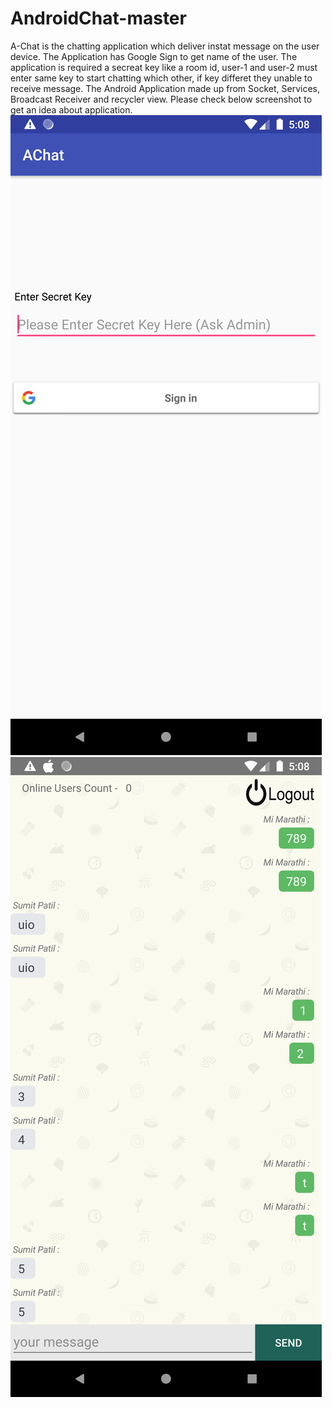# AndroidChat-master

A-Chat is the chatting application which deliver instat message on the user device.
The Application has Google Sign to get name of the user.
The application is required a secreat key like a room id, user-1 and user-2 must enter same key to start chatting which other, if key differet they unable to receive message.
The Android Application made up from Socket, Services, Broadcast Receiver and recycler view.
Please check below screenshot to get an idea about application.
<br>
![alt text](https://github.com/sumit-pc/AndroidChat-master/blob/master/Screenshot_1571398714.png)
<br>
![alt text](https://github.com/sumit-pc/AndroidChat-master/blob/master/Screenshot_1571398694.png)
